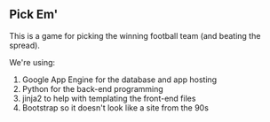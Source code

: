 <h2> Pick Em' </h2>

<p>
  This is a game for picking the winning football team (and beating the spread).
</p>

<p>
    We're using:
    <ol>
    <li>Google App Engine for the database and app hosting</li>
    <li>Python for the back-end programming</li>
    <li>jinja2 to help with templating the front-end files</li>
    <li>Bootstrap so it doesn't look like a site from the 90s</li>
    </ol>
</p>
